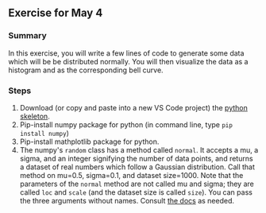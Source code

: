 ## Exercise for May 4

### Summary

In this exercise, you will write a few lines of code to generate some data which will be be distributed normally. 
You will then visualize the data as a histogram and as the corresponding bell curve.

### Steps
1. Download (or copy and paste into a new VS Code project) the [python skeleton](May4.py).
2. Pip-install numpy package for python (in command line, type `pip install numpy`)
3. Pip-install mathplotlib package for python.
4. The numpy's `random` class has a method called `normal`. It accepts a mu, a sigma, and an integer signifying the number of data points, and returns a dataset of real numbers which follow a Gaussian distribution. Call that method on mu=0.5, sigma=0.1, and dataset size=1000. Note that the parameters of the `normal` method are not called mu and sigma; they are called `loc` and `scale` (and the dataset size is called `size`). You can pass the three arguments without names. Consult [the docs](https://numpy.org/doc/stable/reference/random/generated/numpy.random.normal.html) as needed. 
 
